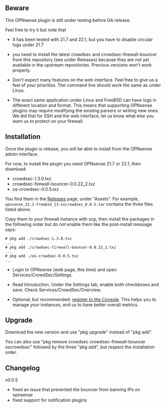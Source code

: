 
Beware
------

This OPNsense plugin is still under testing before GA release.

Feel free to try it but note that

 * It has been tested with 21.7 and 22.1, but you have to disable circular logs under 21.7

 * you need to install the latest crowdsec and crowdsec-firewall-bouncer from this repository (see under Releases)
   because they are not yet available in the upstream repositories. Previous versions won't work properly.

 * Don't expect many features on the web interface. Feel free to give us a feel of your priorities. The command line
   should work the same as under Linux.

 * The exact same application under Linux and FreeBSD can have logs in different location and format. This means that
   supporting OPNsense plugins may require modifying the existing parsers or writing new ones. We did that for SSH
   and the web interface, let us know what else you want us to protect on your firewall.


Installation
------------

Once the plugin is release, you will be able to install from the OPNsense admin interface.

For now, to install the plugin you need OPNsense 21.7 or 22.1, then download:

 * crowdsec-1.3.0.txz
 * crowdsec-firewall-bouncer-0.0.22_2.txz
 * os-crowdsec-0.0.5.txz

You find them in the
[Releases](https://github.com/crowdsecurity/opnsense-plugin-crowdsec/releases)
page, under "Assets". For example, `opnsense_22.1-freebsd_13-oscrowdsec_0.0.5.tar` contains
the three files listed above.

Copy them to your firewall instance with scp, then install the packages in the
following order but do *not* enable them like the post-install message says:

```
# pkg add ./crowdsec-1.3.0.txz
...
# pkg add ./crowdsec-firewall-bouncer-0.0.22_2.txz
...
# pkg add ./os-crowdsec-0.0.5.txz
...
```

 * Login to OPNsense (web page, this time) and open Services/CrowdSec/Settings.

 * Read Introduction. Under the Settings tab, enable both checkboxes and save. Check Services/CrowdSec/Overview.

 * Optional, but recommended: [register to the Console](https://app.crowdsec.net/).
   This helps you to manage your instances, and us to have better overall metrics.


Upgrade
-------

Download the new version and use "pkg upgrade" instead of "pkg add".

You can also use "pkg remove crowdsec crowdsec-firewall-bouncer oscrowdsec"
followed by the three "pkg add", but respect the installation order.


Changelog
---------

v0.0.5

 - fixed an issue that prevented the bouncer from banning IPs on opnsense
 - fixed support for notification plugins

